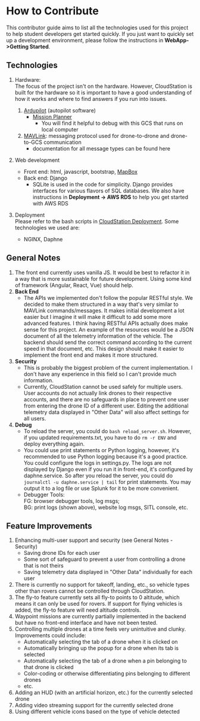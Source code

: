 # How to Contribute
This contributor guide aims to list all the technologies used for this project to help student developers get started quickly. If 
you just want to quickly set up a development environment, please follow the instructions in **WebApp->Getting Started**.  

## Technologies
1. Hardware:    
    The focus of the project isn't on the hardware. However, CloudStation is built for the hardware so it is important to have a good understanding of how it works and where to find answers if you run into issues.  

    1. [Ardupilot](https://ardupilot.org/ardupilot/) (autopilot software) 
        * [Mission Planner](https://ardupilot.org/planner/index.html)
            * You will find it helpful to debug with this GCS that runs on local computer
    2. [MAVLink](https://mavlink.io/en/): messaging protocol used for drone-to-drone and drone-to-GCS communication
        * documentation for all message types can be found here 

2. Web development
    * Front end: html, javascript, bootstrap, [MapBox](https://www.mapbox.com/)
    * Back end: Django
        * SQLite is used in the code for simplicity. Django provides interfaces for various flavors of SQL databases. We also have instructions in **Deployment -> AWS RDS** to help you get started with AWS RDS
3. Deployment  
    Please refer to the bash scripts in [CloudStation Deployment](https://github.com/CloudStationTeam/cloud_station_deployment). Some technologies we used are:
    * NGINX, Daphne

## General Notes
1. The front end currently uses vanilla JS. It would be best to refactor it in a way that is more sustainable for future development. Using some kind of framework (Angular, React, Vue) should help.
2. **Back End**
    * The APIs we implemented don't follow the popular RESTful style. We decided to make them structured in a way that's very similar to MAVLink commands/messages. It makes initial development a lot easier but I imagine it will make it difficult to add some more advanced features. I think having RESTful APIs actually does make sense for this project. An example of the resources would be a JSON document of all the telemetry information of the vehicle. The backend should send the correct command according to the current speed in that document, etc. This design should make it easier to implement the front end and makes it more structured.
3. **Security**
    * This is probably the biggest problem of the current implementation. I don't have any experience in this field so I can't provide much information.
    * Currently, CloudStation cannot be used safely for multiple users. User accounts do not actually link drones to their respective accounts, and there are no safeguards in place to prevent one user from entering the drone ID of a different user. Editing the additional telemetry data displayed in "Other Data" will also affect settings for all users.
4. **Debug**
    * To reload the server, you could do `bash reload_server.sh`. However, if you updated requirements.txt, you have to do `rm -r ENV` and deploy everything again.
    * You could use print statements or Python logging, however, it's recommended to use Python logging because it's a good practice. You could configure the logs in settings.py. The logs are not displayed by Django even if you run it in front-end, it's configured by daphne.service. So after you reload the server, you could do `journalctl -u daphne.service | tail` for print statements. You may output it to a log file or use Splunk for it to be more convenient.
    * Debugger Tools: \
      FG: browser debugger tools, log msgs; \
      BG: print logs (shown above), website log msgs, SITL console, etc.

    
## Feature Improvements
1. Enhancing multi-user support and security (see General Notes - Security)
    * Saving drone IDs for each user
    * Some sort of safeguard to prevent a user from controlling a drone that is not theirs
    * Saving telemetry data displayed in "Other Data" individually for each user
2. There is currently no support for takeoff, landing, etc., so vehicle types other than rovers cannot be controlled through CloudStation.
3. The fly-to feature currently sets all fly-to points to 0 altitude, which means it can only be used for rovers. If support for flying vehicles is added, the fly-to feature will need altitude controls.
4. Waypoint missions are currently partially implemented in the backend but have no front-end interface and have not been tested.
5. Controlling multiple drones at a time feels very unintuitive and clunky. Improvements could include:
    * Automatically selecting the tab of a drone when it is clicked on
    * Automatically bringing up the popup for a drone when its tab is selected
    * Automatically selecting the tab of a drone when a pin belonging to that drone is clicked
    * Color-coding or otherwise differentiating pins belonging to different drones
    * etc.
6. Adding an HUD (with an artificial horizon, etc.) for the currently selected drone
7. Adding video streaming support for the currently selected drone
8. Using different vehicle icons based on the type of vehicle detected

